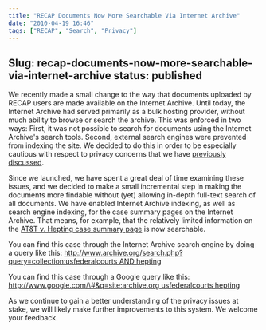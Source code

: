 ```yaml
---
title: "RECAP Documents Now More Searchable Via Internet Archive"
date: "2010-04-19 16:46"
tags: ["RECAP", "Search", "Privacy"]
---
```

Slug: recap-documents-now-more-searchable-via-internet-archive
status: published
---

We recently made a small change to the way that documents uploaded by
RECAP users are made available on the Internet Archive. Until today, the
Internet Archive had served primarily as a bulk hosting provider,
without much ability to browse or search the archive. This was enforced
in two ways: First, it was not possible to search for documents using
the Internet Archive's search tools. Second, external search engines
were prevented from indexing the site. We decided to do this in order to
be especially cautious with respect to privacy concerns that we have
[previously
discussed]({filename}/accessing-the-recap-repository-without-pacer.md).

Since we launched, we have spent a great deal of time examining these
issues, and we decided to make a small incremental step in making the
documents more findable without (yet) allowing in-depth full-text search
of all documents. We have enabled Internet Archive indexing, as well as
search engine indexing, for the case summary pages on the Internet
Archive. That means, for example, that the relatively limited
information on the [AT&T v. Hepting case summary
page](http://www.archive.org/details/gov.uscourts.cand.175966/) is now
searchable.

You can find this case through the Internet Archive search engine by
doing a query like this:
[http://www.archive.org/search.php?query=collection:usfederalcourts AND
hepting](http://www.archive.org/search.php?query=collection%3Ausfederalcourts%20AND%20hepting)

You can find this case through a Google query like this:
[http://www.google.com/\#&q=site:archive.org usfederalcourts
hepting](http://www.google.com/#&q=site:archive.org%20usfederalcourts%20hepting)

As we continue to gain a better understanding of the privacy issues at
stake, we will likely make further improvements to this system. We
welcome your feedback.
